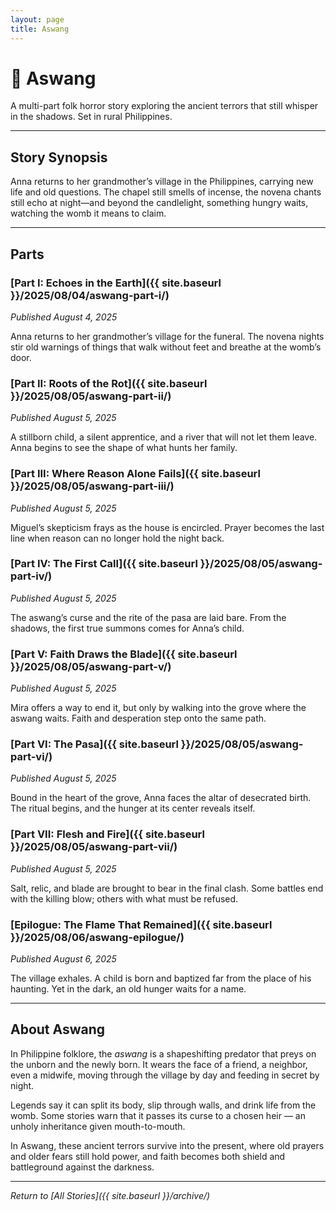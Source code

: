 ```yaml
---
layout: page
title: Aswang
---
```


# 📖 Aswang

A multi-part folk horror story exploring the ancient terrors that still whisper in the shadows. Set in rural Philippines.

---

## Story Synopsis

Anna returns to her grandmother’s village in the Philippines, carrying new life and old questions. The chapel still smells of incense, the novena chants still echo at night—and beyond the candlelight, something hungry waits, watching the womb it means to claim.

---

## Parts

### [Part I: Echoes in the Earth]({{ site.baseurl }}/2025/08/04/aswang-part-i/)
*Published August 4, 2025*

Anna returns to her grandmother’s village for the funeral. The novena nights stir old warnings of things that walk without feet and breathe at the womb’s door.

### [Part II: Roots of the Rot]({{ site.baseurl }}/2025/08/05/aswang-part-ii/)
*Published August 5, 2025*

A stillborn child, a silent apprentice, and a river that will not let them leave. Anna begins to see the shape of what hunts her family.

### [Part III: Where Reason Alone Fails]({{ site.baseurl }}/2025/08/05/aswang-part-iii/)
*Published August 5, 2025*

Miguel’s skepticism frays as the house is encircled. Prayer becomes the last line when reason can no longer hold the night back.

### [Part IV: The First Call]({{ site.baseurl }}/2025/08/05/aswang-part-iv/)
*Published August 5, 2025*

The aswang’s curse and the rite of the pasa are laid bare. From the shadows, the first true summons comes for Anna’s child.

### [Part V: Faith Draws the Blade]({{ site.baseurl }}/2025/08/05/aswang-part-v/)
*Published August 5, 2025*

Mira offers a way to end it, but only by walking into the grove where the aswang waits. Faith and desperation step onto the same path.

### [Part VI: The Pasa]({{ site.baseurl }}/2025/08/05/aswang-part-vi/)
*Published August 5, 2025*

Bound in the heart of the grove, Anna faces the altar of desecrated birth. The ritual begins, and the hunger at its center reveals itself.

### [Part VII: Flesh and Fire]({{ site.baseurl }}/2025/08/05/aswang-part-vii/)
*Published August 5, 2025*

Salt, relic, and blade are brought to bear in the final clash. Some battles end with the killing blow; others with what must be refused.

### [Epilogue: The Flame That Remained]({{ site.baseurl }}/2025/08/06/aswang-epilogue/)
*Published August 6, 2025*

The village exhales. A child is born and baptized far from the place of his haunting. Yet in the dark, an old hunger waits for a name.

---

## About Aswang

In Philippine folklore, the _aswang_ is a shapeshifting predator that preys on the unborn and the newly born. It wears the face of a friend, a neighbor, even a midwife, moving through the village by day and feeding in secret by night.

Legends say it can split its body, slip through walls, and drink life from the womb. Some stories warn that it passes its curse to a chosen heir — an unholy inheritance given mouth-to-mouth.

In Aswang, these ancient terrors survive into the present, where old prayers and older fears still hold power, and faith becomes both shield and battleground against the darkness.

---

*Return to [All Stories]({{ site.baseurl }}/archive/)*
